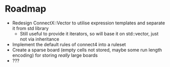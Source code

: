 # Roadmap

- Redesign ConnectX::Vector to utilise expression templates and separate it from std library
  - Still useful to provide it iterators, so will base it on std::vector, just not via inheritance
- Implement the default rules of connect4 into a ruleset
- Create a sparse board (empty cells not stored, maybe some run length encoding) for storing *really* large boards
- ???
